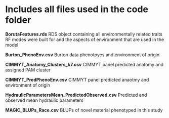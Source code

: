 # Includes all files used in the code folder 

**BorutaFeatures.rds** RDS object containing all environmentally related traits RF modes were built for and the aspects of environment that are used in the model 

**Burton_PhenoEnv.csv** Burton data phenotpyes and environment of origin

**CIMMYT_Anatomy_Clusters_k7.csv** CIMMYT panel predicted anatomy and assigned PAM cluster

**CIMMYT_PredPhenoEnv.csv** CIMMYT panel predicted anaotmy and environment of origin

**HydraulicParametersMean_PredictedObserved.csv** Predicted and observed mean hydraulic parameters

**MAGIC_BLUPs_Race.csv** BLUPs of novel material phenotyped in this study 
